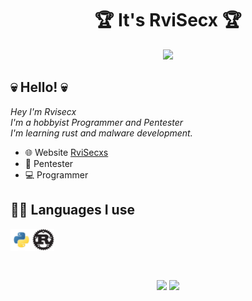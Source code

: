 <h1 align="center">🏆 It's RviSecx 🏆</h1>

<div id="header" align="center">
  <img loop="infinite" width="auto" src="https://giffiles.alphacoders.com/143/143227.gif">
</div>

## 💀 Hello! 💀

<p><em> Hey I'm Rvisecx<br>
     I'm a hobbyist Programmer and Pentester <br>
     I'm learning rust and malware development.
</em></p>

 - 🌐 Website [RviSecxs](https://rvisecx.github.io/rui-website/)
 - 👾 Pentester
 - 💻 Programmer 

## 👨‍💻 Languages I use

<img align="left" alt="Python" width="35px" src="https://raw.githubusercontent.com/github/explore/80688e429a7d4ef2fca1e82350fe8e3517d3494d/topics/python/python.png" />
<img align="left" alt="Rust" width="35px" src="https://raw.githubusercontent.com/github/explore/80688e429a7d4ef2fca1e82350fe8e3517d3494d/topics/rust/rust.png" />
<br>
<br>
<br>
<br>
<p align=center>
<img src="https://img.shields.io/badge/-Python-FF0000?style=for-the-badge&logo=python" /> 
<img src="https://img.shields.io/badge/-Rust-000000?style=for-the-badge&logo=rust" />
